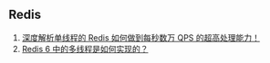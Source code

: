 ## Redis

1. [深度解析单线程的 Redis 如何做到每秒数万 QPS 的超高处理能力！](https://mp.weixin.qq.com/s/2y60cxUjaaE2pWSdCBX1lA)
2. [Redis 6 中的多线程是如何实现的？](https://mp.weixin.qq.com/s/MU8cxoKS3rU9mN_CY3WxWQ)
